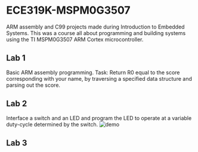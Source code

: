 # ECE319K-MSPM0G3507
ARM assembly and C99 projects made during Introduction to Embedded Systems. This was a course all about programming and building systems using the TI MSPM0G3507 ARM Cortex microcontroller.
## Lab 1
Basic ARM assembly programming. Task: Return R0 equal to the score corresponding with your name, by traversing a specified data structure and parsing out the score.
## Lab 2
Interface a switch and an LED and program the LED to operate at a variable duty-cycle determined by the switch.
![demo](https://github.com/elr0b0h0b0/ECE319K-MSPM0G3507/blob/main/Lab2.gif "demo")
## Lab 3
